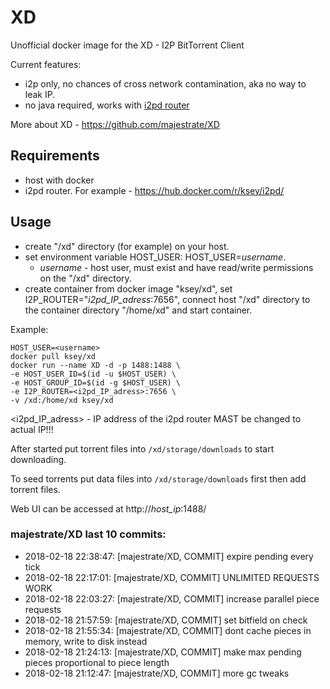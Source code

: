 # XD
Unofficial docker image for the XD - I2P BitTorrent Client

Current features:

* i2p only, no chances of cross network contamination, aka no way to leak IP.
* no java required, works with [i2pd router](https://github.com/purplei2p/i2pd)

More about XD - https://github.com/majestrate/XD

## Requirements

* host with docker
* i2pd router. For example - https://hub.docker.com/r/ksey/i2pd/

## Usage

* create "/xd" directory (for example) on your host.
* set environment variable HOST_USER: HOST_USER=*username*.
  - *username* - host user, must exist and have read/write permissions on the "/xd" directory.
* create container from docker image "ksey/xd", set I2P_ROUTER="*i2pd_IP_adress*:7656", connect host "/xd" directory to the container directory "/home/xd" and start container.

Example:
```
HOST_USER=<username>
docker pull ksey/xd
docker run --name XD -d -p 1488:1488 \
-e HOST_USER_ID=$(id -u $HOST_USER) \
-e HOST_GROUP_ID=$(id -g $HOST_USER) \
-e I2P_ROUTER=<i2pd_IP_adress>:7656 \
-v /xd:/home/xd ksey/xd

```
<i2pd_IP_adress> - IP address of the i2pd router MAST be changed to actual IP!!!

After started put torrent files into `/xd/storage/downloads` to start downloading.

To seed torrents put data files into `/xd/storage/downloads` first then add torrent files.

Web UI can be accessed at http://*host_ip*:1488/



































































































### majestrate/XD last 10 commits:
* 2018-02-18 22:38:47: [majestrate/XD, COMMIT] expire pending every tick
* 2018-02-18 22:17:01: [majestrate/XD, COMMIT] UNLIMITED REQUESTS WORK
* 2018-02-18 22:03:27: [majestrate/XD, COMMIT] increase parallel piece requests
* 2018-02-18 21:57:59: [majestrate/XD, COMMIT] set bitfield on check
* 2018-02-18 21:55:34: [majestrate/XD, COMMIT] dont cache pieces in memory, write to disk instead
* 2018-02-18 21:24:13: [majestrate/XD, COMMIT] make max pending pieces proportional to piece length
* 2018-02-18 21:12:47: [majestrate/XD, COMMIT] more gc tweaks
